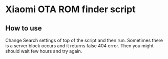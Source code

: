 # Xiaomi OTA ROM finder script

## How to use

Change Search settings of top of the script and then run. 
Sometimes there is a server block occurs and it returns false 404 error. Then you might should wait few hours and try again. 
